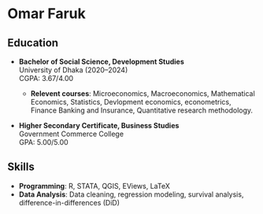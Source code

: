 # Omar Faruk

## Education
- **Bachelor of Social Science, Development Studies**  
  University of Dhaka (2020–2024)  
  CGPA: 3.67/4.00
  - **Relevent courses**: Microeconomics, Macroeconomics, Mathematical Economics, Statistics, Devlopment economics, econometrics,
    Finance Banking and Insurance, Quantitative research methodology.

- **Higher Secondary Certificate, Business Studies**  
  Government Commerce College  
  GPA: 5.00/5.00  

## Skills
- **Programming**: R, STATA, QGIS, EViews, LaTeX  
- **Data Analysis**: Data cleaning, regression modeling, survival analysis, difference-in-differences (DiD) 
